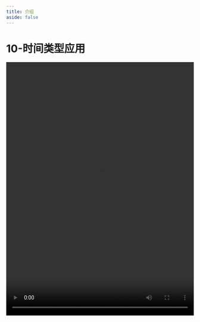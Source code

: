 ```yaml
---
title: 介绍
aside: false
---
```


# 10-时间类型应用

<video autoplay src="http://qn.chinavanes.com/mysql/10-mysql%E6%97%B6%E9%97%B4%E7%B1%BB%E5%9E%8B%E5%BA%94%E7%94%A8.mp4" controls controlsList="nodownload" width="100%" height="680"/>

MySQL 提供了多种时间类型，用于存储日期和时间数据，包括 DATE、TIME、DATETIME、TIMESTAMP 等，以及更精确的 YEAR 和 ENUM 类型。

DATE：只存储日期，格式为'YYYY-MM-DD'。

TIME：只存储时间，格式为'HH:MM:SS'。

DATETIME：存储日期和时间，格式为'YYYY-MM-DD HH:MM:SS'。

TIMESTAMP：类似于 DATETIME，但支持自动更新和时区转换。

应用实例：时间类型广泛应用于记录事件发生的时间戳、安排计划任务、跟踪用户活动、数据分析等场景。合理选择时间类型能优化存储空间和查询效率，如使用 TIMESTAMP 记录用户登录时间可以自动更新，而 DATE 类型适合存储生日等固定日期信息。

